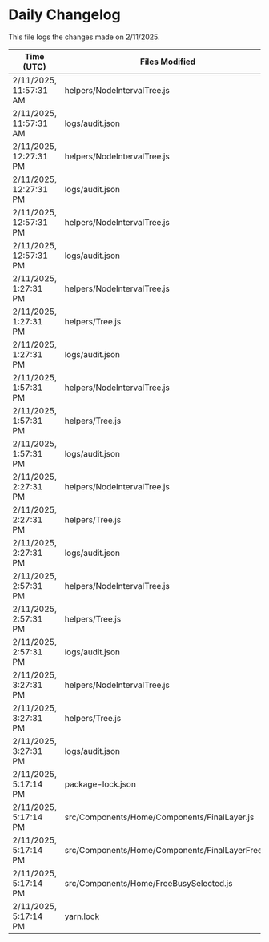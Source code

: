 # Daily Changelog

This file logs the changes made on 2/11/2025.

| Time (UTC)             | Files Modified                    | Changes (Addition/Deletion) |
|------------------------|-----------------------------------|-----------------------------|
| 2/11/2025, 11:57:31 AM | helpers/NodeIntervalTree.js | 0 Additions & 2 Deletions |
| 2/11/2025, 11:57:31 AM | logs/audit.json | 5 Additions & 5 Deletions |
| 2/11/2025, 12:27:31 PM | helpers/NodeIntervalTree.js | 50 Additions & 245 Deletions|
| 2/11/2025, 12:27:31 PM | logs/audit.json | 5 Additions & 5 Deletions|
| 2/11/2025, 12:57:31 PM | helpers/NodeIntervalTree.js | 60 Additions & 245 Deletions|
| 2/11/2025, 12:57:31 PM | logs/audit.json | 5 Additions & 5 Deletions|
| 2/11/2025, 1:27:31 PM | helpers/NodeIntervalTree.js | 62 Additions & 192 Deletions|
| 2/11/2025, 1:27:31 PM | helpers/Tree.js | 7 Additions & 7 Deletions|
| 2/11/2025, 1:27:31 PM | logs/audit.json | 5 Additions & 5 Deletions|
| 2/11/2025, 1:57:31 PM | helpers/NodeIntervalTree.js | 63 Additions & 193 Deletions|
| 2/11/2025, 1:57:31 PM | helpers/Tree.js | 8 Additions & 8 Deletions|
| 2/11/2025, 1:57:31 PM | logs/audit.json | 5 Additions & 5 Deletions|
| 2/11/2025, 2:27:31 PM | helpers/NodeIntervalTree.js | 73 Additions & 194 Deletions|
| 2/11/2025, 2:27:31 PM | helpers/Tree.js | 9 Additions & 8 Deletions|
| 2/11/2025, 2:27:31 PM | logs/audit.json | 5 Additions & 5 Deletions|
| 2/11/2025, 2:57:31 PM | helpers/NodeIntervalTree.js | 73 Additions & 194 Deletions|
| 2/11/2025, 2:57:31 PM | helpers/Tree.js | 9 Additions & 8 Deletions|
| 2/11/2025, 2:57:31 PM | logs/audit.json | 5 Additions & 5 Deletions|
| 2/11/2025, 3:27:31 PM | helpers/NodeIntervalTree.js | 73 Additions & 194 Deletions|
| 2/11/2025, 3:27:31 PM | helpers/Tree.js | 9 Additions & 8 Deletions|
| 2/11/2025, 3:27:31 PM | logs/audit.json | 5 Additions & 5 Deletions|
| 2/11/2025, 5:17:14 PM | package-lock.json | 0 Additions & 7 Deletions|
| 2/11/2025, 5:17:14 PM | src/Components/Home/Components/FinalLayer.js | 2 Additions & 0 Deletions|
| 2/11/2025, 5:17:14 PM | src/Components/Home/Components/FinalLayerFree.js | 3 Additions & 0 Deletions|
| 2/11/2025, 5:17:14 PM | src/Components/Home/FreeBusySelected.js | 1 Additions & 1 Deletions|
| 2/11/2025, 5:17:14 PM | yarn.lock | 0 Additions & 5 Deletions|
